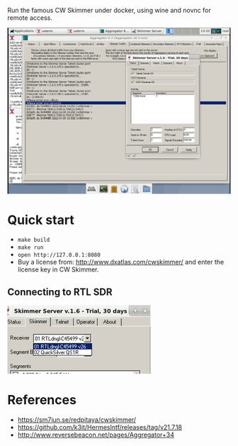 Run the famous CW Skimmer under docker, using wine and novnc for remote access.

![CW Skimmer](doc/example_working.png)

# Quick start
+ `make build`
+ `make run`
+ `open http://127.0.0.1:8080`
+ Buy a license from: http://www.dxatlas.com/cwskimmer/ and enter the license key in CW Skimmer.


## Connecting to RTL SDR
![Connected to RTL SDR](doc/connected.png)

# References
+ https://sm7iun.se/redpitaya/cwskimmer/
+ https://github.com/k3it/HermesIntf/releases/tag/v21.7.18
+ http://www.reversebeacon.net/pages/Aggregator+34
